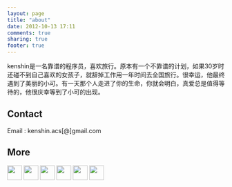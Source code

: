 ```yaml
---
layout: page
title: "about"
date: 2012-10-13 17:11
comments: true
sharing: true
footer: true
---
```


kenshin是一名靠谱的程序员，喜欢旅行。原本有一个不靠谱的计划，如果30岁时还碰不到自己喜欢的女孩子，就辞掉工作用一年时间去全国旅行。很幸运，他最终遇到了美丽的小可。有一天那个人走进了你的生命，你就会明白，真爱总是值得等待的，他很庆幸等到了小可的出现。

## Contact

Email : kenshin.acs[@]gmail.com

## More

<a href="https://github.com/kenshinx" title="GitHub" target="blank"><img src="http://pic.yupoo.com/xiha211/CXUrqTrP/medish.jpg" height="34" weigth="34" style="border:0"></img></a>
<a href="http://www.douban.com/people/kenshin.acs/" title="Douban" target="blank"><img src="http://pic.yupoo.com/xiha211/CXUrrfN2/medish.jpg" height="34" weigth="34" style="border:0"></img></a>
<a href="https://twitter.com/kenshin_acs" title="Twitter" target="blank"><img src="http://pic.yupoo.com/xiha211/CXUrrAIB/medish.jpg" height="34" weigth="34" style="border:0"></img></a>
<a href="http://www.facebook.com/ken.shin.56863221" title="Facebook" target="blank"><img src="http://pic.yupoo.com/xiha211/CXUrfBdC/medish.jpg" height="34" weigth="34" style="border:0"></img></a>
<a href="http://www.linkedin.com/in/kenshinx" title="Linkedin" target="blank"><img src="http://pic.yupoo.com/xiha211/CXUrrazp/medish.jpg" height="34" weigth="34" style="border:0"></img></a>
<a href="http://weibo.com/kespace/profile" title="weibo" target="blank"><img src="http://pic.yupoo.com/xiha211/CXUrfSH8/medish.jpg" height="34" weigth="34" style="border:0"></img></a>
